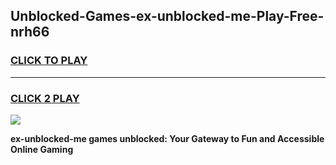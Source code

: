 
## Unblocked-Games-ex-unblocked-me-Play-Free-nrh66
<h3>
<a href="https://premium76.site?title=ex-unblocked-me&ref=18A1">CLICK TO PLAY</a></h3>
<hr>

<h3>
<a href="https://premium76.site?title=ex-unblocked-me&ref=18A1">CLICK 2 PLAY</a>
  
</h3>

<a href="https://premium76.site?title=ex-unblocked-me&ref=18A1"><img src="https://clearcache.store/games.png"></a>


**ex-unblocked-me games unblocked: Your Gateway to Fun and Accessible Online Gaming**
